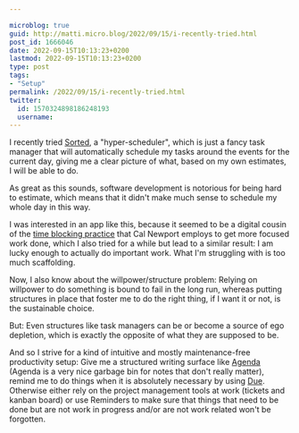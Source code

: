 ```yaml
---

microblog: true
guid: http://matti.micro.blog/2022/09/15/i-recently-tried.html
post_id: 1666046
date: 2022-09-15T10:13:23+0200
lastmod: 2022-09-15T10:13:23+0200
type: post
tags:
- "Setup"
permalink: /2022/09/15/i-recently-tried.html
twitter:
  id: 1570324898186248193
  username:
---
```

<p>I recently tried <a href="https://www.sortedapp.com">Sorted</a>, a "hyper-scheduler", which is just a fancy task manager that will automatically schedule my tasks around the events for the current day, giving me a clear picture of what, based on my own estimates, I will be able to do.</p>
<p>As great as this sounds, software development is notorious for being hard to estimate, which means that it didn't make much sense to schedule my whole day in this way.</p>
<p>I was interested in an app like this, because it seemed to be a digital cousin of the <a href="https://www.timeblockplanner.com">time blocking practice</a> that Cal Newport employs to get more focused work done, which I also tried for a while but lead to a similar result: I am lucky enough to actually do important work. What I'm struggling with is too much scaffolding.</p>
<p>Now, I also know about the willpower/structure problem: Relying on willpower to do something is bound to fail in the long run, whereas putting structures in place that foster me to do the right thing, if I want it or not, is the sustainable choice.</p>
<p>But: Even structures like task managers can be or become a source of ego depletion, which is exactly the opposite of what they are supposed to be.</p>
<p>And so I strive for a kind of intuitive and mostly maintenance-free productivity setup: Give me a structured writing surface like <a href="https://blog.martin-haehnel.de/2022/08/22/good-apps-agenda.html">Agenda</a> (Agenda is a very nice garbage bin for notes that don't really matter), remind me to do things when it is absolutely necessary by using <a href="https://blog.martin-haehnel.de/2022/01/22/good-apps-due.html">Due</a>. Otherwise either rely on the project management tools at work (tickets and kanban board) or use Reminders to make sure that things that need to be done but are not work in progress and/or are not work related won't be forgotten.</p>
